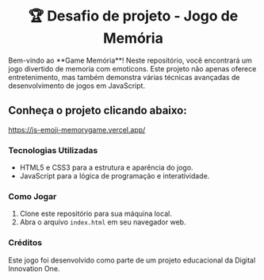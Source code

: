 <h1 align="center">🏆 Desafio de projeto - Jogo de Memória</h1>

<p>  
Bem-vindo ao **Game Memória**! Neste repositório, você encontrará um jogo divertido de memoria com emoticons. Este projeto não apenas oferece entretenimento, mas também demonstra várias técnicas avançadas de desenvolvimento de jogos em JavaScript.
</p>

<h2>Conheça o projeto clicando abaixo:</h2>

https://js-emoji-memorygame.vercel.app/


### Tecnologias Utilizadas

- HTML5 e CSS3 para a estrutura e aparência do jogo.
- JavaScript para a lógica de programação e interatividade.




### Como Jogar

1. Clone este repositório para sua máquina local.
2. Abra o arquivo `index.html` em seu navegador web.



### Créditos

Este jogo foi desenvolvido como parte de um projeto educacional da Digital Innovation One.



